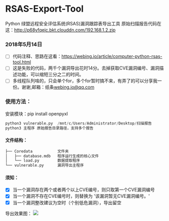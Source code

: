 # RSAS-Export-Tool
Python 绿盟远程安全评估系统(RSAS)漏洞跟踪表导出工具
原始扫描报告代码在这：http://p68yfqejc.bkt.clouddn.com/192.168.1.2.zip

### 2018年5月14日
- [ ] 代码注释、思路在这看：https://webing.io/article/computer-python-rsas-tool.html
- [ ] 这是失败的代码，两千个漏洞导出花时14分。去掉获取CVE漏洞编号、漏洞描述功能，可以缩短三分之二的时间。
- [ ] 多线程队列啥的，只会单个for，多个for暂时搞不来，有弄了的可以分享我一份。谢谢,邮箱：纸条<webing.io@qq.com>

### 使用方法：
安装模块：pip install openpyxl
```python
python3 vulnerable.py  /mnt/c/Users/Administrator/Desktop/扫描报告
python3 主程序 原始报告目录路径，支持多个报告
```
#### 文件结构：
```python
├── Coredata           文件夹
│   ├── database.mdb   程序运行生成的核心文件
│   └── load.py        数据提取程序
└── vulnerable.py      漏洞导出主程序
```

#### 须知：
- [x] 当一个漏洞存在两个或者两个以上CVE编号，则只取第一个CVE漏洞编号
- [x] 当一个漏洞不存在CVE编号时，则替换为 '该漏洞暂无CVE漏洞编号。'
- [x] 当一个漏洞整改建议为空时（个别低危漏洞），导出留空

导出效果图：
![](http://p68yfqejc.bkt.clouddn.com/rsas.png)
